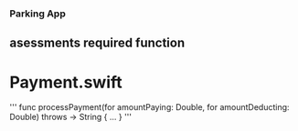 ### Parking App

## asessments required function 
# Payment.swift

'''
func processPayment(for amountPaying: Double, for amountDeducting: Double) throws -> String {
        ...
    }
'''